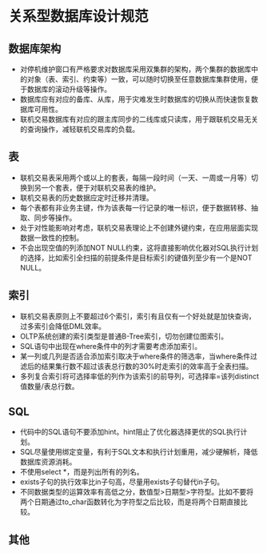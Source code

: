 
# 关系型数据库设计规范

## 数据库架构
- 对停机维护窗口有严格要求对数据库采用双集群的架构，两个集群的数据库中的对象（表、索引、约束等）一致，可以随时切换至任意数据库集群使用，便于数据库的滚动升级等操作。
- 数据库应有对应的备库、从库，用于灾难发生时数据库的切换从而快速恢复数据库可用性。
- 联机交易数据库有对应的跟主库同步的二线库或只读库，用于跟联机交易无关的查询操作，减轻联机交易库的负载。

## 表
- 联机交易表采用两个或以上的套表，每隔一段时间（一天、一周或一月等）切换到另一个套表，便于对联机交易表的维护。
- 联机交易表的历史数据应定时迁移并清理。
- 每个表都有非业务主键，作为该表每一行记录的唯一标识，便于数据转移、抽取、同步等操作。
- 处于对性能影响对考虑，联机交易表理论上不创建外键约束，在应用层面实现数据一致性的控制。
- 不会出现空值的列添加NOT NULL约束，这将直接影响优化器对SQL执行计划的选择，比如索引全扫描的前提条件是目标索引的键值列至少有一个是NOT NULL。

## 索引
- 联机交易表原则上不要超过6个索引，索引有且仅有一个好处就是加快查询，过多索引会降低DML效率。
- OLTP系统创建的索引类型是普通B-Tree索引，切勿创建位图索引。
- SQL语句中出现在where条件中的列才需要考虑添加索引。
- 某一列或几列是否适合添加索引取决于where条件的筛选率，当where条件过滤后的结果集行数不超过该表总行数的30%时走索引的效率高于全表扫描。
- 多列复合索引将可选择率低的列作为该索引的前导列，可选择率=该列distinct值数量/表总行数。


## SQL
- 代码中的SQL语句不要添加hint。hint阻止了优化器选择更优的SQL执行计划。
- SQL尽量使用绑定变量，有利于SQL文本和执行计划重用，减少硬解析，降低数据库资源消耗。
- 不使用select *，而是列出所有的列名。
- exists子句的执行效率比in子句高，尽量用exists子句替代in子句。
- 不同数据类型的运算效率有高低之分，数值型>日期型>字符型。比如不要将两个日期通过to_char函数转化为字符型之后比较，而是将两个日期直接比较。


## 其他





